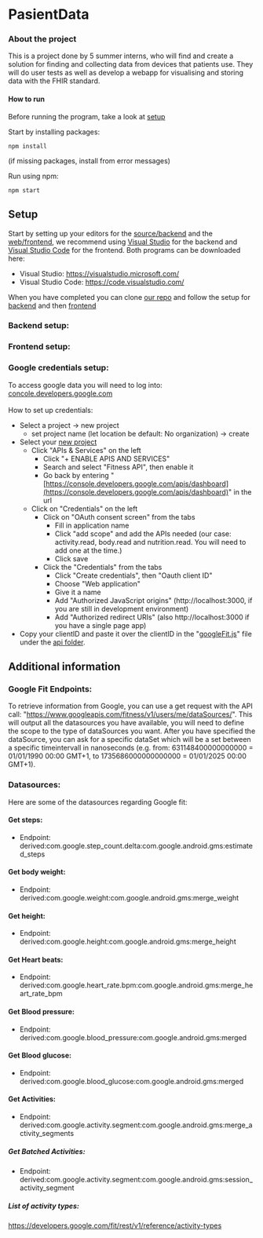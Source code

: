 # PasientData #

### About the project ###

This is a project done by 5 summer interns, who will find and create a solution for finding and collecting data from devices that patients use. They will do user tests as well as develop a webapp for visualising and storing data with the FHIR standard.

#### How to run ###

Before running the program, take a look at [setup](https://github.com/helsenorgelab/pasientdata#setup)

Start by installing packages:

```
npm install
```

(if missing packages, install from error messages)

Run using npm:

```
npm start
```

## Setup ##

Start by setting up your editors for the [source/backend](https://github.com/helsenorgelab/pasientdata/tree/master/src/Spark) and the [web/frontend](https://github.com/helsenorgelab/pasientdata/tree/master/WEB/src), we recommend using [Visual Studio](https://visualstudio.microsoft.com/) for the backend and [Visual Studio Code](https://code.visualstudio.com/) for the frontend.
Both programs can be downloaded here:

- Visual Studio: https://visualstudio.microsoft.com/
- Visual Studio Code: https://code.visualstudio.com/

When you have completed you can clone [our repo](https://github.com/helsenorgelab/pasientdata.git) and follow the setup for [backend](https://github.com/helsenorgelab/pasientdata#setup) and then [frontend](https://github.com/helsenorgelab/pasientdata#setup)

### Backend setup: ###

### Frontend setup: ###

### Google credentials setup: ###

To access google data you will need to log into: [concole.developers.google.com](https://console.developers.google.com/) <br/>
<br/>
How to set up credentials:

- Select a project -> new project
  - set project name (let location be default: No organization) -> create
- Select your [new project](https://console.developers.google.com/projectcreate?previousPage=%2Fapis%2Fdashboard%3Fproject%3Dehelse-247812&folder=&organizationId=0)
  - Click "APIs & Services" on the left
    - Click "+ ENABLE APIS AND SERVICES"
    - Search and select "Fitness API", then enable it
    - Go back by entering "[https://console.developers.google.com/apis/dashboard](https://console.developers.google.com/apis/dashboard)" in the url
  - Click on "Credentials" on the left
    - Click on "OAuth consent screen" from the tabs
      - Fill in application name
      - Click "add scope" and add the APIs needed (our case: activity.read, body.read and nutrition.read. You will need to add one at the time.)
      - Click save
    - Click the "Credentials" from the tabs
      - Click "Create credentials", then "Oauth client ID"
      - Choose "Web application"
      - Give it a name
      - Add "Authorized JavaScript origins" (http://localhost:3000, if you are still in development environment)
      - Add "Authorized redirect URIs" (also http://localhost:3000 if you have a single page app)
- Copy your clientID and paste it over the clientID in the "[googleFit.js](https://github.com/helsenorgelab/pasientdata/blob/master/WEB/src/api/googleFit.js)" file under the [api folder](https://github.com/helsenorgelab/pasientdata/tree/master/WEB/src/api).

## Additional information ##

### Google Fit Endpoints: ###

To retrieve information from Google, you can use a get request with the API call: "https://www.googleapis.com/fitness/v1/users/me/dataSources/". This will output all the datasources you have available, you will need to define the scope to the type of dataSources you want. After you have specified the dataSource, you can ask for a specific dataSet which will be a set between a specific timeintervall in nanoseconds (e.g. from: 631148400000000000 = 01/01/1990 00:00 GMT+1, to 1735686000000000000 = 01/01/2025 00:00 GMT+1).

### Datasources: ###

Here are some of the datasources regarding Google fit:

#### Get steps: ####

- Endpoint: derived:com.google.step_count.delta:com.google.android.gms:estimated_steps

#### Get body weight: ####

- Endpoint: derived:com.google.weight:com.google.android.gms:merge_weight

#### Get height: ####

- Endpoint: derived:com.google.height:com.google.android.gms:merge_height

#### Get Heart beats: ####

- Endpoint: derived:com.google.heart_rate.bpm:com.google.android.gms:merge_heart_rate_bpm

#### Get Blood pressure: ####

- Endpoint: derived:com.google.blood_pressure:com.google.android.gms:merged

#### Get Blood glucose: ####

- Endpoint: derived:com.google.blood_glucose:com.google.android.gms:merged

#### Get Activities: ####

- Endpoint: derived:com.google.activity.segment:com.google.android.gms:merge_activity_segments

##### Get Batched Activities: ####

- Endpoint: derived:com.google.activity.segment:com.google.android.gms:session_activity_segment

##### List of activity types: ####

https://developers.google.com/fit/rest/v1/reference/activity-types
